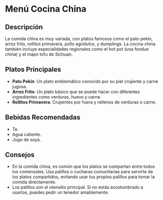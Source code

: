 # Menú Cocina China

## Descripción
La comida china es muy variada, con platos famosos como el pato pekín, arroz frito, rollitos primavera, pollo agridulce, y dumplings. La cocina china también incluye especialidades regionales como el hot pot (una fondue china) y el mapo tofu de Sichuan. 

## Platos Principales
- **Pato Pekín**: Un plato emblemático conocido por su piel crujiente y carne jugosa. 
- **Arroz Frito**: Un plato básico que se puede hacer con diferentes ingredientes como verduras, huevo y carne. 
- **Rollitos Primavera**: Crujientes por fuera y rellenos de verduras o carne. 

## Bebidas Recomendadas
- Te.
- Agua caliente.
- Jugo de soya.

## Consejos
- En la comida china, es común que los platos se compartan entre todos los comensales. Usa palillos o cucharas comunitarias para servirte de los platos compartidos, evitando usar tus propios palillos para tomar la comida directamente. 
- Los palillos son el utensilio principal. Si no estás acostumbrado a usarlos, puedes pedir un tenedor amablemente. 
